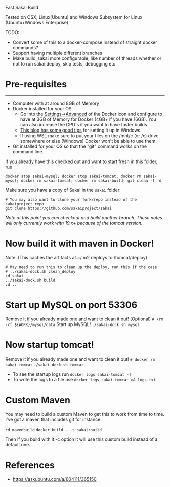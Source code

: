 Fast Sakai Build

Tested on OSX, Linux(Ubuntu) and Windows Subsystem for Linux (Ubuntu+Windows Enterprise)

TODO: 
* Convert some of this to a docker-compose instead of straight docker commands?
* Support having multiple different branches
* Make build_sakai more configurable, like number of threads whether or not to run sakai:deploy, skip tests, debugging etc

# Pre-requisites
--------------
* Computer with at around 8GB of Memory
* Docker installed for your OS
  * Go into the [Settings->Advanced](https://stackoverflow.com/a/44533437/3708872) of the Docker icon and configure to have at 3GB of Memory for Docker (4GB+ if you have 16GB). You can also increase the CPU's if you want to have faster builds.
  * [This blog has some good tips](https://nickjanetakis.com/blog/setting-up-docker-for-windows-and-wsl-to-work-flawlessly) for setting it up in Windows.
  * If using WSL make sure to put your files on the /mnt/c (or /c) drive somewhere or else (Windows) Docker won't be able to use them.
* Git installed for your OS so that the "git" command works on the command line.

If you already have this checked out and want to start fresh in this folder, run
```
docker stop sakai-mysql; docker stop sakai-tomcat; docker rm sakai-mysql; docker rm sakai-tomcat; docker rm sakai-build; git clean -f -d
```
Make sure you have a copy of Sakai in the `sakai` folder:
```
# You may also want to clone your fork/repo instead of the sakaiproject repo
git clone https://github.com/sakaiproject/sakai
```

*Note at this point you can checkout and build another branch. These notes will only currently work with 19.x+ because of the tomcat version.*

# Now build it with maven in Docker! 
Note: (This caches the artifacts at ~/.m2 deploys to /tomcat/deploy)

```
# May need to run this to clean up the deploy, run this if the case
# ../sakai-dock.sh clean_deploy
cd sakai
../sakai-dock.sh build
cd ..
```

# Start up MySQL on port 53306
Remove it if you already made one and want to clean it out! (Optional)
`# \rm -rf ${WORK}/mysql/data`
Start up MySQL!
`./sakai-dock.sh mysql`

# Now startup tomcat!
Remove it if you already made one and want to clean it out!
`# docker rm sakai-tomcat`
`./sakai-dock.sh tomcat`

* To see the startup logs run 
`docker logs sakai-tomcat -f`
* To write the logs to a file use
`docker logs sakai-tomcat >& logs.txt`

# Custom Maven
You may need to build a custom Maven to get this to work from time to time. I've got a maven that includes git for instance.

`cd mavenbuild`
`docker build . -t sakai:build`

Then if you build with it -c option it will use this custom build instead of a default one.

# References
* https://askubuntu.com/a/604111/365150
